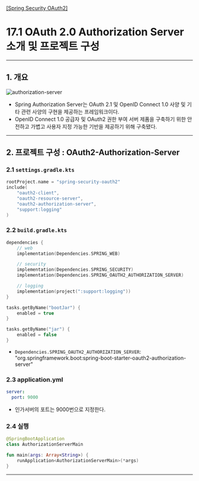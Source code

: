 <nav>
    <a href="../.." target="_blank">[Spring Security OAuth2]</a>
</nav>


# 17.1 OAuth 2.0 Authorization Server 소개 및 프로젝트 구성

---

## 1. 개요
![authorization-server](./imgs/authorization-server.png)

- Spring Authorization Server는 OAuth 2.1 및 OpenID Connect 1.0 사양 및 기타 관련 사양의 구현을 제공하는 프레임워크이다.
- OpenID Connect 1.0 공급자 및 OAuth2 권한 부여 서버 제품을 구축하기 위한 안전하고 가볍고 사용자 지정 가능한 기반을 제공하기 위해 구축됐다.

---

## 2. 프로젝트 구성 : OAuth2-Authorization-Server

### 2.1 `settings.gradle.kts`
```kotlin
rootProject.name = "spring-security-oauth2"
include(
    "oauth2-client",
    "oauth2-resource-server",
    "oauth2-authorization-server",
    "support:logging"
)
```

### 2.2 `build.gradle.kts`
```kotlin
dependencies {
    // web
    implementation(Dependencies.SPRING_WEB)

    // security
    implementation(Dependencies.SPRING_SECURITY)
    implementation(Dependencies.SPRING_OAUTH2_AUTHORIZATION_SERVER)

    // logging
    implementation(project(":support:logging"))
}

tasks.getByName("bootJar") {
    enabled = true
}

tasks.getByName("jar") {
    enabled = false
}
```
- `Dependencies.SPRING_OAUTH2_AUTHORIZATION_SERVER`: "org.springframework.boot:spring-boot-starter-oauth2-authorization-server"

### 2.3 application.yml
```yaml
server:
  port: 9000
```
- 인가서버의 포트는 9000번으로 지정한다.


### 2.4 실행
```kotlin
@SpringBootApplication
class AuthorizationServerMain

fun main(args: Array<String>) {
    runApplication<AuthorizationServerMain>(*args)
}
```

---
